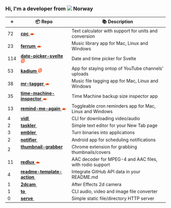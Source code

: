 ### Hi, I'm a developer from <img src="https://hatscripts.github.io/circle-flags/flags/no.svg" width="16" /> Norway

<!--<p>
  <img alt="Vue" src="https://img.shields.io/badge/-Vue-63B587?style=flat-square&logo=vue.js&logoColor=white" />
  <img alt="HTML" src="https://img.shields.io/badge/-HTML-E34F26?style=flat-square&logo=html5&logoColor=white" />
  <img alt="Pug" src="https://img.shields.io/badge/-Pug-9F6758?style=flat-square&logo=html5&logoColor=white" />
  <img alt="CSS" src="https://img.shields.io/badge/-CSS3-448AC0?style=flat-square&logo=css3&logoColor=white" />
  <img alt="Sass" src="https://img.shields.io/badge/-Sass-CC6699?style=flat-square&logo=sass&logoColor=white" />
  <img alt="javaScript" src="https://img.shields.io/badge/-JavaScript-DABD4D?style=flat-square&logo=html5&logoColor=white" />
  <img alt="Netlify" src="https://img.shields.io/badge/-Netlify-5EA7BA?style=flat-square&logo=netlify&logoColor=white" />
  <img alt="Node.js" src="https://img.shields.io/badge/-Nodejs-43853d?style=flat-square&logo=Node.js&logoColor=white" />
  <img alt="Python" src="https://img.shields.io/badge/-Python-4F7CAA?style=flat-square&logo=python&logoColor=white" />
  <img alt="Rust" src="https://img.shields.io/badge/-Rust-000000?style=flat-square&logo=rust&logoColor=white" />
  <img alt="Docker" src="https://img.shields.io/badge/-Docker-46a2f1?style=flat-square&logo=docker&logoColor=white" />
  <img alt="MongoDB" src="https://img.shields.io/badge/-MongoDB-13aa52?style=flat-square&logo=mongodb&logoColor=white" />
  <img alt="Flutter" src="https://img.shields.io/badge/-Flutter-3E89F5?style=flat-square&logo=flutter&logoColor=white" />
  <img alt="git" src="https://img.shields.io/badge/-Git-F05032?style=flat-square&logo=git&logoColor=white" />
  <img alt="VSCode" src="https://img.shields.io/badge/-VSCode-3277B4?style=flat-square&logo=visual-studio-code&logoColor=white" />
  <img alt="Brave browser" src="https://img.shields.io/badge/-Brave_Browser-FB542B?style=flat-square&logo=brave&logoColor=white" />
  <img alt="User since 2015-03-04" src="https://img.shields.io/badge/Joined-2015--03--04-2eb872?style=flat-square&logo=github&logoColor=white&labelColor=2f3438" />
  <img src="https://gpvc.arturio.dev/probablykasper" />
</p>-->


| ⭐️ | 📦 Repo       | 📚 Description |
| -- | ------------ | -------------- |
| 72 | <a href="https://github.com/probablykasper/cpc"><b>cpc</b> <img src="./rust.svg" width="14" height="14" /></a> | Text calculator with support for units and conversion |
| 23 | <a href="https://github.com/probablykasper/ferrum"><b>ferrum</b> <img src="./rust.svg" width="14" height="14" /></a> | Music library app for Mac, Linux and Windows |
| 114 | <a href="https://github.com/probablykasper/date-picker-svelte"><b>date-picker-svelte</b> <img src="https://raw.githubusercontent.com/devicons/devicon/e9bd76ead0b7ea6dde1b108d902868bd90195aa9/icons/svelte/svelte-original.svg" width="14" height="14" /></a> | Date and time picker for Svelte |
| 53 | <a href="https://github.com/probablykasper/kadium"><b>kadium</b> <img src="https://raw.githubusercontent.com/devicons/devicon/e9bd76ead0b7ea6dde1b108d902868bd90195aa9/icons/svelte/svelte-original.svg" width="14" height="14" /></a> | App for staying ontop of YouTube channels' uploads |
| 38 | <a href="https://github.com/probablykasper/mr-tagger"><b>mr-tagger</b> <img src="./rust.svg" width="14" height="14" /></a> | Music file tagging app for Mac, Linux and Windows |
| 35 | <a href="https://github.com/probablykasper/time-machine-inspector"><b>time-machine-inspector</b> <img src="./rust.svg" width="14" height="14" /></a> | Time Machine backup size inspector app |
| 13 | <a href="https://github.com/probablykasper/remind-me-again"><b>remind-me-again</b> <img src="./rust.svg" width="14" height="14" /></a> | Toggleable cron reminders app for Mac, Linux and Windows |
| 4 | <a href="https://github.com/probablykasper/vidl"><b>vidl</b> <img src="https://cdn.jsdelivr.net/gh/devicons/devicon/icons/python/python-original.svg" width="14" height="14" /></a> | CLI for downloading video/audio |
| 2 | <a href="https://github.com/probablykasper/taskler"><b>taskler</b> <img src="https://stylus-lang.com/logo.svg" width="14" height="14" /></a> | Simple text editor for your New Tab page |
| 3 | <a href="https://github.com/probablykasper/embler"><b>embler</b> <img src="https://cdn.jsdelivr.net/gh/devicons/devicon/icons/javascript/javascript-original.svg" width="14" height="14" /></a> | Turn binaries into applications |
| 2 | <a href="https://github.com/probablykasper/notifier"><b>notifier</b> <img src="https://cdn.jsdelivr.net/gh/devicons/devicon/icons/dart/dart-original.svg" width="14" height="14" /></a> | Android app for scheduling notifications |
| 2 | <a href="https://github.com/probablykasper/thumbnail-grabber"><b>thumbnail-grabber</b> <img src="https://cdn.jsdelivr.net/gh/devicons/devicon/icons/javascript/javascript-original.svg" width="14" height="14" /></a> | Chrome extension for grabbing thumbnails/covers |
| 11 | <a href="https://github.com/probablykasper/redlux"><b>redlux</b> <img src="./rust.svg" width="14" height="14" /></a> | AAC decoder for MPEG-4 and AAC files, with rodio support |
| 4 | <a href="https://github.com/probablykasper/readme-template-action"><b>readme-template-action</b> <img src="https://cdn.jsdelivr.net/gh/devicons/devicon/icons/typescript/typescript-original.svg" width="14" height="14" /></a> | Integrate GitHub API data in your README.md |
| 1 | <a href="https://github.com/probablykasper/2dcam"><b>2dcam</b> <img src="https://cdn.jsdelivr.net/gh/devicons/devicon/icons/javascript/javascript-original.svg" width="14" height="14" /></a> | After Effects 2d camera |
| 1 | <a href="https://github.com/probablykasper/to"><b>to</b> <img src="https://cdn.jsdelivr.net/gh/devicons/devicon/icons/bash/bash-original.svg" width="14" height="14" /></a> | CLI audio, video and image file converter |
| 0 | <a href="https://github.com/probablykasper/serve"><b>serve</b> <img src="https://cdn.jsdelivr.net/gh/devicons/devicon/icons/go/go-original-wordmark.svg" width="14" height="14" /></a> | Simple static file/directory HTTP server |
